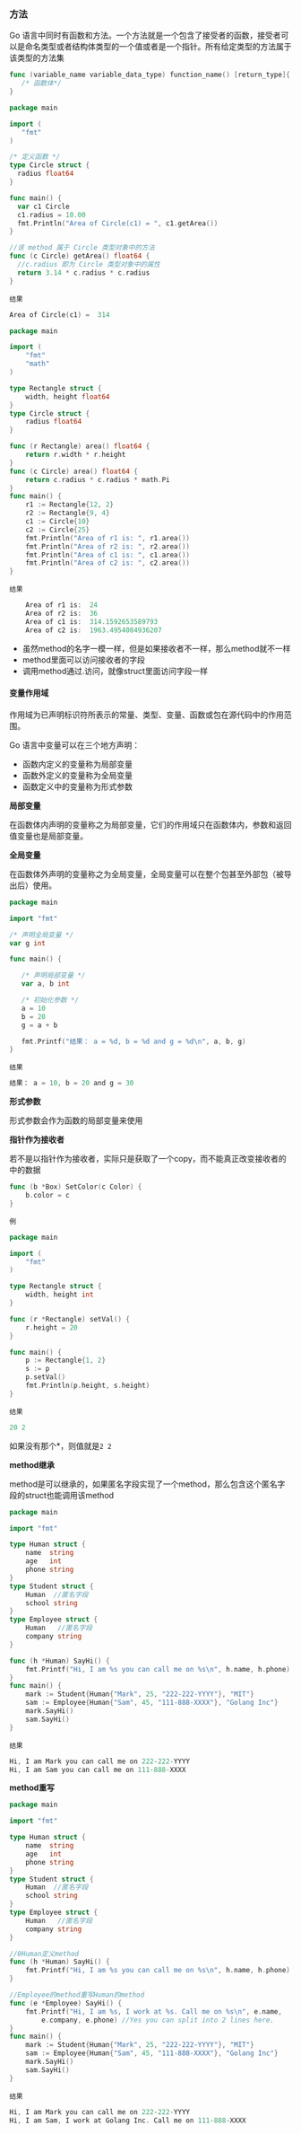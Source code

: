 ### 方法

Go 语言中同时有函数和方法。一个方法就是一个包含了接受者的函数，接受者可以是命名类型或者结构体类型的一个值或者是一个指针。所有给定类型的方法属于该类型的方法集

```go
func (variable_name variable_data_type) function_name() [return_type]{
   /* 函数体*/
}
```

```go
package main

import (
   "fmt"  
)

/* 定义函数 */
type Circle struct {
  radius float64
}

func main() {
  var c1 Circle
  c1.radius = 10.00
  fmt.Println("Area of Circle(c1) = ", c1.getArea())
}

//该 method 属于 Circle 类型对象中的方法
func (c Circle) getArea() float64 {
  //c.radius 即为 Circle 类型对象中的属性
  return 3.14 * c.radius * c.radius
}
```

`结果`

```go
Area of Circle(c1) =  314
```

```go
package main

import (
	"fmt"
	"math"
)

type Rectangle struct {
	width, height float64
}
type Circle struct {
	radius float64
}

func (r Rectangle) area() float64 {
	return r.width * r.height
}
func (c Circle) area() float64 {
	return c.radius * c.radius * math.Pi
}
func main() {
	r1 := Rectangle{12, 2}
	r2 := Rectangle{9, 4}
	c1 := Circle{10}
	c2 := Circle{25}
	fmt.Println("Area of r1 is: ", r1.area())
	fmt.Println("Area of r2 is: ", r2.area())
	fmt.Println("Area of c1 is: ", c1.area())
	fmt.Println("Area of c2 is: ", c2.area())
}
```

`结果`

```go
	Area of r1 is:  24
	Area of r2 is:  36
	Area of c1 is:  314.1592653589793
	Area of c2 is:  1963.4954084936207
```

- 虽然method的名字一模一样，但是如果接收者不一样，那么method就不一样
- method里面可以访问接收者的字段
- 调用method通过.访问，就像struct里面访问字段一样 

#### 变量作用域

作用域为已声明标识符所表示的常量、类型、变量、函数或包在源代码中的作用范围。

Go 语言中变量可以在三个地方声明：

- 函数内定义的变量称为局部变量
- 函数外定义的变量称为全局变量
- 函数定义中的变量称为形式参数

**局部变量**

在函数体内声明的变量称之为局部变量，它们的作用域只在函数体内，参数和返回值变量也是局部变量。

**全局变量**

在函数体外声明的变量称之为全局变量，全局变量可以在整个包甚至外部包（被导出后）使用。

```go
package main

import "fmt"

/* 声明全局变量 */
var g int

func main() {

   /* 声明局部变量 */
   var a, b int

   /* 初始化参数 */
   a = 10
   b = 20
   g = a + b

   fmt.Printf("结果： a = %d, b = %d and g = %d\n", a, b, g)
}
```

`结果`

```go
结果： a = 10, b = 20 and g = 30
```

**形式参数**

形式参数会作为函数的局部变量来使用

**指针作为接收者**

若不是以指针作为接收者，实际只是获取了一个copy，而不能真正改变接收者的中的数据

```go
func (b *Box) SetColor(c Color) {
	b.color = c
}
```

`例`

```go
package main

import (
	"fmt"
)

type Rectangle struct {
	width, height int
}

func (r *Rectangle) setVal() {
	r.height = 20
}

func main() {
	p := Rectangle{1, 2}
	s := p
	p.setVal()
	fmt.Println(p.height, s.height)
}
```

`结果`

```go
20 2
```

如果没有那个*，则值就是`2 2`

**method继承**

method是可以继承的，如果匿名字段实现了一个method，那么包含这个匿名字段的struct也能调用该method

```go
package main

import "fmt"

type Human struct {
	name  string
	age   int
	phone string
}
type Student struct {
	Human  //匿名字段
	school string
}
type Employee struct {
	Human   //匿名字段
	company string
}

func (h *Human) SayHi() {
	fmt.Printf("Hi, I am %s you can call me on %s\n", h.name, h.phone)
}
func main() {
	mark := Student{Human{"Mark", 25, "222-222-YYYY"}, "MIT"}
	sam := Employee{Human{"Sam", 45, "111-888-XXXX"}, "Golang Inc"}
	mark.SayHi()
	sam.SayHi()
}
```

`结果`

```go
Hi, I am Mark you can call me on 222-222-YYYY
Hi, I am Sam you can call me on 111-888-XXXX
```

**method重写**

```go
package main

import "fmt"

type Human struct {
	name  string
	age   int
	phone string
}
type Student struct {
	Human  //匿名字段
	school string
}
type Employee struct {
	Human   //匿名字段
	company string
}

//0Human定义method
func (h *Human) SayHi() {
	fmt.Printf("Hi, I am %s you can call me on %s\n", h.name, h.phone)
}

//Employee的method重写Human的method
func (e *Employee) SayHi() {
	fmt.Printf("Hi, I am %s, I work at %s. Call me on %s\n", e.name,
		e.company, e.phone) //Yes you can split into 2 lines here.
}
func main() {
	mark := Student{Human{"Mark", 25, "222-222-YYYY"}, "MIT"}
	sam := Employee{Human{"Sam", 45, "111-888-XXXX"}, "Golang Inc"}
	mark.SayHi()
	sam.SayHi()
}

```

`结果`

```go
Hi, I am Mark you can call me on 222-222-YYYY
Hi, I am Sam, I work at Golang Inc. Call me on 111-888-XXXX
```



